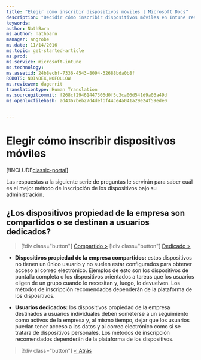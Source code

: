 ```yaml
---
title: "Elegir cómo inscribir dispositivos móviles | Microsoft Docs"
description: "Decidir cómo inscribir dispositivos móviles en Intune respondiendo a unas preguntas sencillas"
keywords: 
author: NathBarn
ms.author: nathbarn
manager: angrobe
ms.date: 11/14/2016
ms.topic: get-started-article
ms.prod: 
ms.service: microsoft-intune
ms.technology: 
ms.assetid: 24b8ecbf-7336-4543-8094-32688bda0b8f
ROBOTS: NOINDEX,NOFOLLOW
ms.reviewer: dagerrit
translationtype: Human Translation
ms.sourcegitcommit: f268cf29461447306d0f5c3ca06d541d9a03a49d
ms.openlocfilehash: ad4367beb27d4defbf44ce4a041a29e24f59ede0


---
```

# <a name="choose-how-to-enroll-mobile-devices"></a>Elegir cómo inscribir dispositivos móviles

[!INCLUDE[classic-portal](../includes/classic-portal.md)]

Las respuestas a la siguiente serie de preguntas le servirán para saber cuál es el mejor método de inscripción de los dispositivos bajo su administración.

## <a name="are-your-company-owned-devices-shared-or-do-they-have-dedicated-users"></a>**¿Los dispositivos propiedad de la empresa son compartidos o se destinan a usuarios dedicados?**

> [!div class="button"]
[Compartido >](choose-how-to-enroll-devices4.md)
> [!div class="button"]
[Dedicado >](choose-how-to-enroll-devices6.md)

- **Dispositivos propiedad de la empresa compartidos:** estos dispositivos no tienen un único usuario y no suelen estar configurados para obtener acceso al correo electrónico. Ejemplos de esto son los dispositivos de pantalla completa o los dispositivos orientados a tareas que los usuarios eligen de un grupo cuando lo necesitan y, luego, lo devuelven. Los métodos de inscripción recomendados dependerán de la plataforma de los dispositivos.

- **Usuarios dedicados:** los dispositivos propiedad de la empresa destinados a usuarios individuales deben someterse a un seguimiento como activos de la empresa y, al mismo tiempo, dejar que los usuarios puedan tener acceso a los datos y al correo electrónico como si se tratara de dispositivos personales. Los métodos de inscripción recomendados dependerán de la plataforma de los dispositivos.

> [!div class="button"]
[< Atrás](choose-how-to-enroll-devices1.md)



<!--HONumber=Dec16_HO3-->


